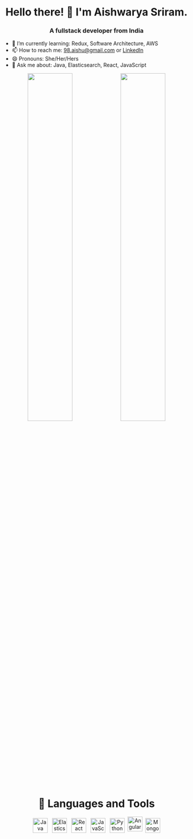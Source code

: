 <!--
**aishwarya1712/aishwarya1712** is a ✨ _special_ ✨ repository because its `README.md` (this file) appears on your GitHub profile.

Here are some ideas to get you started:

- 🔭 I’m currently working on ...
- 🌱 I’m currently learning ...
- 👯 I’m looking to collaborate on ...
- 🤔 I’m looking for help with ...
- 💬 Ask me about ...
- 📫 How to reach me: ...
- 😄 Pronouns: ...
- ⚡ Fun fact: ...
-->

<h1 align="center">Hello there! 👋 I'm Aishwarya Sriram.</h1>
<h3 align="center">A fullstack developer from India</h3>


- 🌱 I’m currently learning: Redux, Software Architecture, AWS
- 📫 How to reach me: 98.aishu@gmail.com or [LinkedIn](http://www.linkedin.com/in/aishwarya-sriram)
- 😄 Pronouns: She/Her/Hers
- 💬 Ask me about: Java, Elasticsearch, React, JavaScript

<p align="center">
  <img width="49%" src="https://github-readme-stats.vercel.app/api?username=aishwarya1712&show_icons=true&theme=tokyonight" />
  <img width="49%" src="https://github-readme-streak-stats.herokuapp.com/?user=aishwarya1712&theme=tokyonight&theme=tokyonight" />
</p>

<h1 align="center">🧰 Languages and Tools</h3>
<p align="center">
<img src="https://upload.wikimedia.org/wikipedia/en/thumb/3/30/Java_programming_language_logo.svg/800px-Java_programming_language_logo.svg.png" alt="Java" height="40" style="vertical-align:top; margin:4px">
<img src="https://upload.wikimedia.org/wikipedia/commons/thumb/f/f4/Elasticsearch_logo.svg/480px-Elasticsearch_logo.svg.png" alt="Elasticsearch" height="40" style="vertical-align:top; margin:4px">
<img src="https://upload.wikimedia.org/wikipedia/commons/thumb/a/a7/React-icon.svg/240px-React-icon.svg.png" alt="React" height="40" style="vertical-align:top; margin:4px">
<img src="https://1000logos.net/wp-content/uploads/2020/09/JavaScript-Logo.png" alt="JavaScript" alt="JavaScript" height="40" style="vertical-align:top; margin:4px">
<img src="https://upload.wikimedia.org/wikipedia/commons/thumb/c/c3/Python-logo-notext.svg/242px-Python-logo-notext.svg.png" alt="Python" height="40" style="vertical-align:top; margin:4px">
<img src="https://upload.wikimedia.org/wikipedia/commons/thumb/c/cf/Angular_full_color_logo.svg/500px-Angular_full_color_logo.svg.png" alt="Angular" height="40" style="vertical-align:top; margin:4px>
<img src="https://upload.wikimedia.org/wikipedia/commons/thumb/2/27/PHP-logo.svg/242px-PHP-logo.svg.png" alt="PHP" height="40" style="vertical-align:top; margin:4px">
<img src="https://upload.wikimedia.org/wikipedia/commons/thumb/9/93/MongoDB_Logo.svg/500px-MongoDB_Logo.svg.png" alt="MongoDB" height="40" style="vertical-align:top; margin:4px">
</p>
